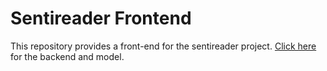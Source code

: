 # Sentireader Frontend

This repository provides a front-end for the sentireader project.
[Click here](https://www.github.com/sentireader) for the backend and model.
